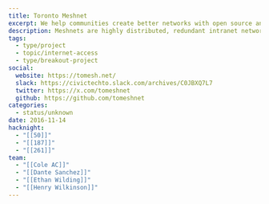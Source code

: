```yaml
---
title: Toronto Meshnet
excerpt: We help communities create better networks with open source and peer-to-peer technologies that promote digital literacy and privacy.
description: Meshnets are highly distributed, redundant intranet networks. A series of nodes, usually fashioned from cannibalized routers, emit signals that create a free self-contained and self-reliant network that’s accessible to any internet capable devices within range. We are dedicated to the growth of free-to-use wireless Internet access in Toronto’s public and publicly accessible spaces.
tags:
  - type/project
  - topic/internet-access
  - type/breakout-project
social:
  website: https://tomesh.net/
  slack: https://civictechto.slack.com/archives/C0JBXQ7L7
  twitter: https://x.com/tomeshnet
  github: https://github.com/tomeshnet
categories:
  - status/unknown
date: 2016-11-14
hacknight:
  - "[[50]]"
  - "[[187]]"
  - "[[261]]"
team:
  - "[[Cole AC]]"
  - "[[Dante Sanchez]]"
  - "[[Ethan Wilding]]"
  - "[[Henry Wilkinson]]"
---
```

